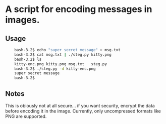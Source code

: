 # A script for encoding messages in images. 
## Usage
```bash
    bash-3.2$ echo "super secret message" > msg.txt
    bash-3.2$ cat msg.txt | ./steg.py kitty.png
    bash-3.2$ ls
    kitty-enc.png kitty.png msg.txt   steg.py
    bash-3.2$ ./steg.py -d kitty-enc.png
    super secret message
    bash-3.2$ 
```
## Notes
This is obiously not at all secure... if you want security, encrypt the data before
encoding it in the image. 
Currently, only uncompressed formats like PNG are supported.
